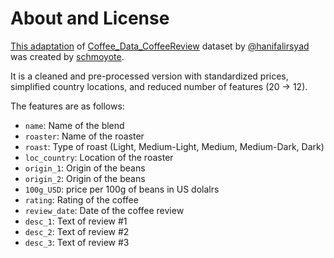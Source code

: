 # About and License

[This adaptation](https://www.kaggle.com/datasets/schmoyote/coffee-reviews-dataset) of [Coffee_Data_CoffeeReview](https://www.kaggle.com/datasets/hanifalirsyad/coffee-scrap-coffeereview/versions/2) dataset by [@hanifalirsyad](https://www.kaggle.com/hanifalirsyad) was created by [schmoyote](https://www.kaggle.com/schmoyote).

It is a cleaned and pre-processed version with standardized prices, simplified country locations, and reduced number of features (20 -> 12).

The features are as follows:

- `name`: Name of the blend
- `roaster`: Name of the roaster
- `roast`: Type of roast (Light, Medium-Light, Medium, Medium-Dark, Dark)
- `loc_country`: Location of the roaster
- `origin_1`: Origin of the beans
- `origin_2`: Origin of the beans
- `100g_USD`: price per 100g of beans in US dolalrs
- `rating`: Rating of the coffee
- `review_date`: Date of the coffee review
- `desc_1`: Text of review #1
- `desc_2`: Text of review #2
- `desc_3`: Text of review #3
